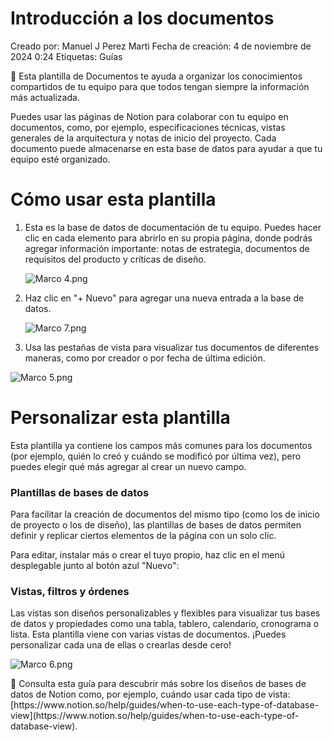 # Introducción a los documentos

Creado por: Manuel J Perez Marti
Fecha de creación: 4 de noviembre de 2024 0:24
Etiquetas: Guías

<aside>
👋 Esta plantilla de Documentos te ayuda a organizar los conocimientos compartidos de tu equipo para que todos tengan siempre la información más actualizada.

</aside>

Puedes usar las páginas de Notion para colaborar con tu equipo en documentos, como, por ejemplo, especificaciones técnicas, vistas generales de la arquitectura y notas de inicio del proyecto. Cada documento puede almacenarse en esta base de datos para ayudar a que tu equipo esté organizado.

# Cómo usar esta plantilla

1. Esta es la base de datos de documentación de tu equipo. Puedes hacer clic en cada elemento para abrirlo en su propia página, donde podrás agregar información importante: notas de estrategia, documentos de requisitos del producto y críticas de diseño.
    
    ![Marco 4.png](https://www.notion.so/images/app-packages/docs-getting-started-1.png)
    
2. Haz clic en "+ Nuevo" para agregar una nueva entrada a la base de datos.
    
    ![Marco 7.png](https://www.notion.so/images/app-packages/docs-getting-started-2.png)
    
3. Usa las pestañas de vista para visualizar tus documentos de diferentes maneras, como por creador o por fecha de última edición.

![Marco 5.png](https://www.notion.so/images/app-packages/docs-getting-started-3.png)

# Personalizar esta plantilla

Esta plantilla ya contiene los campos más comunes para los documentos (por ejemplo, quién lo creó y cuándo se modificó por última vez), pero puedes elegir qué más agregar al crear un nuevo campo.

### Plantillas de bases de datos

Para facilitar la creación de documentos del mismo tipo (como los de inicio de proyecto o los de diseño), las plantillas de bases de datos permiten definir y replicar ciertos elementos de la página con un solo clic.

Para editar, instalar más o crear el tuyo propio, haz clic en el menú desplegable junto al botón azul "Nuevo":

### Vistas, filtros y órdenes

Las vistas son diseños personalizables y flexibles para visualizar tus bases de datos y propiedades como una tabla, tablero, calendario, cronograma o lista. Esta plantilla viene con varias vistas de documentos. ¡Puedes personalizar cada una de ellas o crearlas desde cero!

![Marco 6.png](https://www.notion.so/images/app-packages/docs-getting-started-4.png)

<aside>
📎 Consulta esta guía para descubrir más sobre los diseños de bases de datos de Notion como, por ejemplo, cuándo usar cada tipo de vista: [https://www.notion.so/help/guides/when-to-use-each-type-of-database-view](https://www.notion.so/help/guides/when-to-use-each-type-of-database-view).

</aside>
